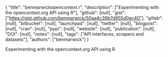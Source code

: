 {
  "title": "benmarwickopencontext.r",
  "description": ["Experimenting with the opencontext.org API using R"],
  "github": [null],
  "gist": ["https://gist.github.com/benmarwick/50aa4c39b7d955d0ec40"],
  "gitlab": [null],
  "bitbucket": [null],
  "launchpad": [null],
  "twitter": [null],
  "blogpost": [null],
  "cran": [null],
  "pypi": [null],
  "website": [null],
  "publication": [null],
  "DOI": [null],
  "notes": [null],
  "tags": ["API interfaces, scrapers and datasets"],
  "authors": ["benmarwick"]
}

<!-- Generated by csv2md.R – do not edit by hand -->

Experimenting with the opencontext.org API using R